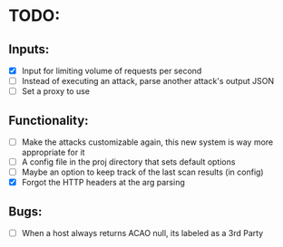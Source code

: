 
# TODO: 

## Inputs:
- [x] Input for limiting volume of requests per second
- [ ] Instead of executing an attack, parse another attack's output JSON
- [ ] Set a proxy to use

## Functionality:
- [ ] Make the attacks customizable again, this new system is way more appropriate for it
- [ ] A config file in the proj directory that sets default options
- [ ] Maybe an option to keep track of the last scan results (in config)
- [x] Forgot the HTTP headers at the arg parsing

## Bugs:
- [ ] When a host always returns ACAO null, its labeled as a 3rd Party

